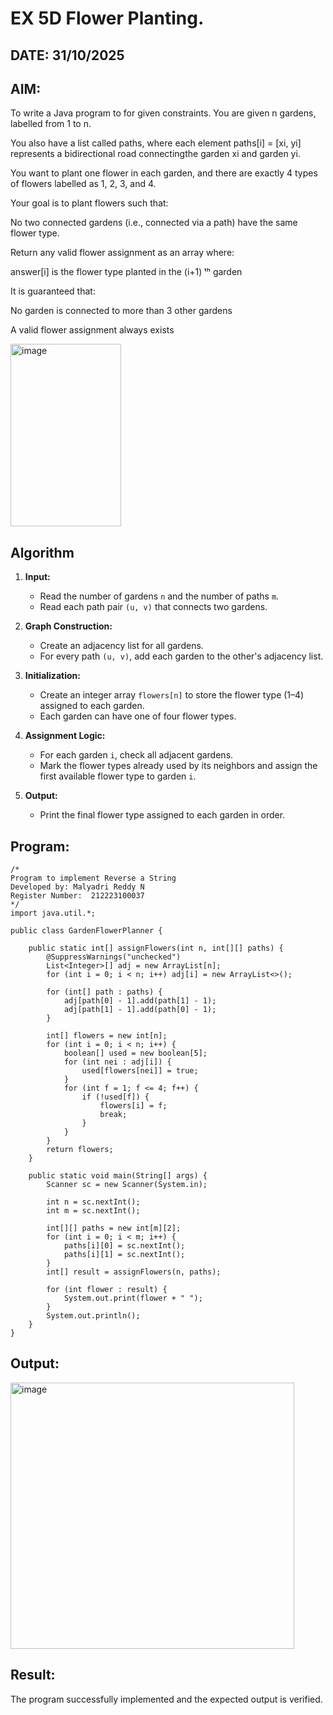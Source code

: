 
# EX 5D Flower Planting.
## DATE: 31/10/2025
## AIM:
To write a Java program to for given constraints.
You are given n gardens, labelled from 1 to n.

You also have a list called paths, where each element paths[i] = [xi, yi] represents a bidirectional road connectingthe  garden xi and garden yi.

You want to plant one flower in each garden, and there are exactly 4 types of flowers labelled as 1, 2, 3, and 4.

Your goal is to plant flowers such that:

No two connected gardens (i.e., connected via a path) have the same flower type.

Return any valid flower assignment as an array where:

answer[i] is the flower type planted in the (i+1) ᵗʰ garden

It is guaranteed that:

No garden is connected to more than 3 other gardens

A valid flower assignment always exists

<img width="177" height="292" alt="image" src="https://github.com/user-attachments/assets/36aa40cb-1cdd-4746-b1a6-fc51ce6e96aa" />

## Algorithm

1. **Input:**

   * Read the number of gardens `n` and the number of paths `m`.
   * Read each path pair `(u, v)` that connects two gardens.

2. **Graph Construction:**

   * Create an adjacency list for all gardens.
   * For every path `(u, v)`, add each garden to the other's adjacency list.

3. **Initialization:**

   * Create an integer array `flowers[n]` to store the flower type (1–4) assigned to each garden.
   * Each garden can have one of four flower types.

4. **Assignment Logic:**

   * For each garden `i`, check all adjacent gardens.
   * Mark the flower types already used by its neighbors and assign the first available flower type to garden `i`.

5. **Output:**

   * Print the final flower type assigned to each garden in order.
  

## Program:
```
/*
Program to implement Reverse a String
Developed by: Malyadri Reddy N
Register Number:  212223100037
*/
import java.util.*;

public class GardenFlowerPlanner {

    public static int[] assignFlowers(int n, int[][] paths) {
        @SuppressWarnings("unchecked")
        List<Integer>[] adj = new ArrayList[n];
        for (int i = 0; i < n; i++) adj[i] = new ArrayList<>();

        for (int[] path : paths) {
            adj[path[0] - 1].add(path[1] - 1);
            adj[path[1] - 1].add(path[0] - 1);
        }

        int[] flowers = new int[n];
        for (int i = 0; i < n; i++) {
            boolean[] used = new boolean[5];
            for (int nei : adj[i]) {
                used[flowers[nei]] = true;
            }
            for (int f = 1; f <= 4; f++) {
                if (!used[f]) {
                    flowers[i] = f;
                    break;
                }
            }
        }
        return flowers;
    }

    public static void main(String[] args) {
        Scanner sc = new Scanner(System.in);

        int n = sc.nextInt(); 
        int m = sc.nextInt(); 

        int[][] paths = new int[m][2];
        for (int i = 0; i < m; i++) {
            paths[i][0] = sc.nextInt();
            paths[i][1] = sc.nextInt();
        }
        int[] result = assignFlowers(n, paths);

        for (int flower : result) {
            System.out.print(flower + " ");
        }
        System.out.println();
    }
}

```

## Output:
<img width="454" height="426" alt="image" src="https://github.com/user-attachments/assets/22e872d3-bb54-4586-8c01-ffe010576fe5" />



## Result:
The program successfully implemented and the expected output is verified.
